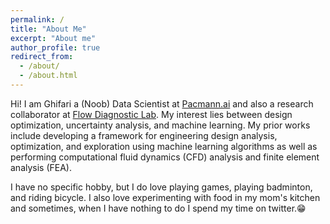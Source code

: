 ```yaml
---
permalink: /
title: "About Me"
excerpt: "About me"
author_profile: true
redirect_from: 
  - /about/
  - /about.html
---
```


Hi! I am Ghifari a (Noob) Data Scientist at [Pacmann.ai](https://pacmann.ai/) and also a research collaborator at [Flow Diagnostic Lab](https://flowdiagnostics.ftmd.itb.ac.id/). My interest lies between design optimization, uncertainty analysis, and machine learning. My prior works include developing a framework for engineering design analysis, optimization, and exploration using machine learning algorithms as well as performing computational fluid dynamics (CFD) analysis and finite element analysis (FEA). 

I have no specific hobby, but I do love playing games, playing badminton, and riding bicycle. I also love experimenting with food in my mom's kitchen and sometimes, when I have nothing to do I spend my time on twitter.😁
